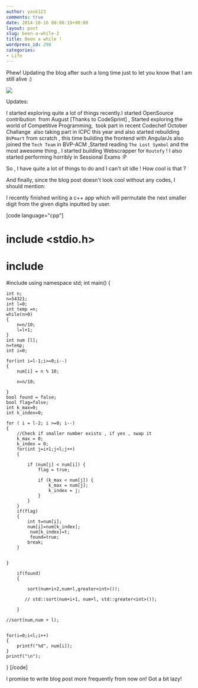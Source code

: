 ```yaml
---
author: yask123
comments: true
date: 2014-10-16 08:08:19+00:00
layout: post
slug: been-a-while-2
title: Been a while !
wordpress_id: 298
categories:
- Life
---
```


Phew! Updating the blog after such a long time just to let you know that I am still alive :)

![](http://cdn.business2community.com/wp-content/uploads/2013/10/blogging-meme.jpg)



Updates:

I started exploring quite a lot of things recently.I started OpenSource contribution  from August [Thanks to CodeSprint] , Started exploring the world of Competitive Programming,  took part in recent Codechef October Challange  also taking part in ICPC this year and also started rebuilding `BVPmart` from scratch , this time building the frontend with AngularJs also joined the `Tech Team` in BVP-ACM ,Started reading `The Lost Symbol` and the most awesome thing , I started building Webscrapper for `Routofy` !
I also started performing horribly in Sessional Exams :P

So , I have quite a lot of things to do and I can't sit idle ! How cool is that ?

And finally, since the blog post doesn't look cool without any codes, I should mention:

I recently finished writing a c++ app which will permutate the next smaller digit from the given digits inputted by user.





[code language="cpp"] 
# include <stdio.h>
# include <algorithm>

#include <functional> 
using namespace std;
int main()
{

	int n;
	n=54321;
	int l=0;
	int temp =n;
	while(n>0)
	{
		n=n/10;
		l=l+1;
	}
	int num [l];
	n=temp;
	int i=0;

	for(int i=l-1;i>=0;i--)
	{
		num[i] = n % 10;

		n=n/10;

	}
	bool found = false;
	bool flag=false;
	int k_max=0;
	int k_index=0;

	for ( i = l-2; i >=0; i--)
	{
		//Check if smaller number exists , if yes , swap it
        k_max = 0;
        k_index = 0;
		for(int j=i+1;j<l;j++)
        {

            if (num[j] < num[i]) {
                flag = true;

                if (k_max < num[j]) {
                    k_max = num[j];
                    k_index = j;
                }
            }
        }
		if(flag)
		{
			int t=num[i];
			num[i]=num[k_index];
			 num[k_index]=t;
			 found=true;
			break;
		}


	}	

		if(found)
		{
			
            sort(num+i+2,num+l,greater<int>());
          
           // std::sort(num+i+1, num+l, std::greater<int>());
			
		}
	
	//sort(num,num + l);


	for(i=0;i<l;i++)
	{
		printf("%d", num[i]);
	}
	printf("\n");
}
[/code]

I promise to write blog post more frequently from now on! Got a bit lazy!
